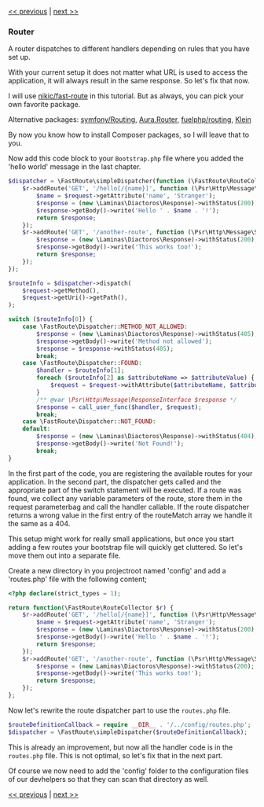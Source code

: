 [<< previous](05-http.md) | [next >>](07-dispatching-to-a-class.md)

### Router

A router dispatches to different handlers depending on rules that you have set up.

With your current setup it does not matter what URL is used to access the application, it will always result in the same
response. So let's fix that now.

I will use [nikic/fast-route](https://github.com/nikic/FastRoute) in this tutorial. But as always, you can pick your own
favorite package.

Alternative packages: [symfony/Routing](https://github.com/symfony/Routing), [Aura.Router](https://github.com/auraphp/Aura.Router), [fuelphp/routing](https://github.com/fuelphp/routing), [Klein](https://github.com/chriso/klein.php)

By now you know how to install Composer packages, so I will leave that to you.

Now add this code block to your `Bootstrap.php` file where you added the 'hello world' message in the last chapter.

```php
$dispatcher = \FastRoute\simpleDispatcher(function (\FastRoute\RouteCollector $r) {
    $r->addRoute('GET', '/hello[/{name}]', function (\Psr\Http\Message\ServerRequestInterface $request) {
        $name = $request->getAttribute('name', 'Stranger');
        $response = (new \Laminas\Diactoros\Response)->withStatus(200);
        $response->getBody()->write('Hello ' . $name . '!');
        return $response;
    });
    $r->addRoute('GET', '/another-route', function (\Psr\Http\Message\ServerRequestInterface $request) {
        $response = (new \Laminas\Diactoros\Response)->withStatus(200);
        $response->getBody()->write('This works too!');
        return $response;
    });
});

$routeInfo = $dispatcher->dispatch(
    $request->getMethod(),
    $request->getUri()->getPath(),
);

switch ($routeInfo[0]) {
    case \FastRoute\Dispatcher::METHOD_NOT_ALLOWED:
        $response = (new \Laminas\Diactoros\Response)->withStatus(405);
        $response->getBody()->write('Method not allowed');
        $response = $response->withStatus(405);
        break;
    case \FastRoute\Dispatcher::FOUND:
        $handler = $routeInfo[1];
        foreach ($routeInfo[2] as $attributeName => $attributeValue) {
            $request = $request->withAttribute($attributeName, $attributeValue);
        }
        /** @var \Psr\Http\Message\ResponseInterface $response */
        $response = call_user_func($handler, $request);
        break;
    case \FastRoute\Dispatcher::NOT_FOUND:
    default:
        $response = (new \Laminas\Diactoros\Response)->withStatus(404);
        $response->getBody()->write('Not Found!');
        break;
}
```

In the first part of the code, you are registering the available routes for your application. In the second part, the
dispatcher gets called and the appropriate part of the switch statement will be executed. If a route was found, 
we collect any variable parameters of the route, store them in the request parameterbag and call the handler callable.
If the route dispatcher returns a wrong value in the first entry of the routeMatch array we handle it the same as a 404.

This setup might work for really small applications, but once you start adding a few routes your bootstrap file will
quickly get cluttered. So let's move them out into a separate file.

Create a new directory in you projectroot named 'config' and add a 'routes.php' file with the following content;

```php
<?php declare(strict_types = 1);

return function(\FastRoute\RouteCollector $r) {
    $r->addRoute('GET', '/hello[/{name}]', function (\Psr\Http\Message\ServerRequestInterface $request) {
        $name = $request->getAttribute('name', 'Stranger');
        $response = (new \Laminas\Diactoros\Response)->withStatus(200);
        $response->getBody()->write('Hello ' . $name . '!');
        return $response;
    });
    $r->addRoute('GET', '/another-route', function (\Psr\Http\Message\ServerRequestInterface $request) {
        $response = (new Laminas\Diactoros\Response)->withStatus(200);
        $response->getBody()->write('This works too!');
        return $response;
    });
};
```

Now let's rewrite the route dispatcher part to use the `routes.php` file.

```php
$routeDefinitionCallback = require __DIR__ . '/../config/routes.php';
$dispatcher = \FastRoute\simpleDispatcher($routeDefinitionCallback);
```

This is already an improvement, but now all the handler code is in the `routes.php` file. This is not optimal, so let's fix that in the next part.

Of course we now need to add the 'config' folder to the configuration files of our
devhelpers so that they can scan that directory as well.

[<< previous](05-http.md) | [next >>](07-dispatching-to-a-class.md)
